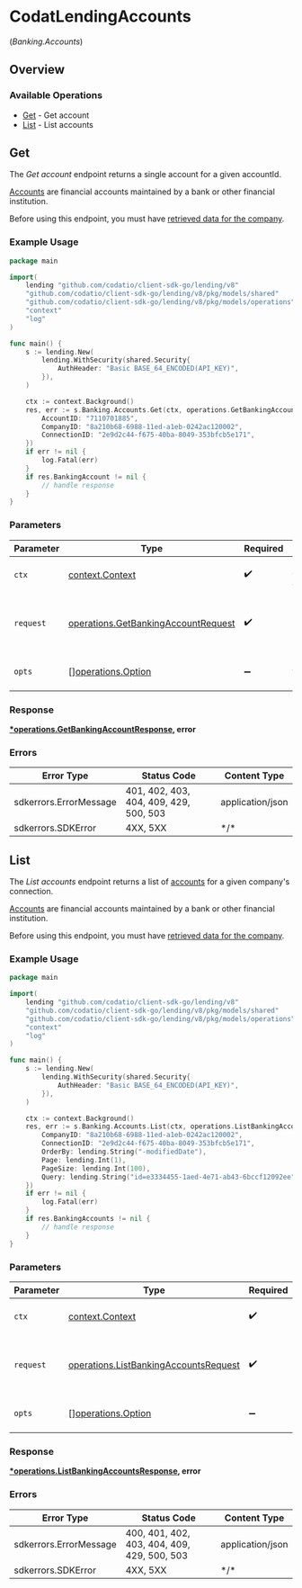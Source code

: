 # CodatLendingAccounts
(*Banking.Accounts*)

## Overview

### Available Operations

* [Get](#get) - Get account
* [List](#list) - List accounts

## Get

The *Get account* endpoint returns a single account for a given accountId.

[Accounts](https://docs.codat.io/lending-api#/schemas/Account) are financial accounts maintained by a bank or other financial institution.

Before using this endpoint, you must have [retrieved data for the company](https://docs.codat.io/lending-api#/operations/refresh-company-data).

### Example Usage

```go
package main

import(
	lending "github.com/codatio/client-sdk-go/lending/v8"
	"github.com/codatio/client-sdk-go/lending/v8/pkg/models/shared"
	"github.com/codatio/client-sdk-go/lending/v8/pkg/models/operations"
	"context"
	"log"
)

func main() {
    s := lending.New(
        lending.WithSecurity(shared.Security{
            AuthHeader: "Basic BASE_64_ENCODED(API_KEY)",
        }),
    )

    ctx := context.Background()
    res, err := s.Banking.Accounts.Get(ctx, operations.GetBankingAccountRequest{
        AccountID: "7110701885",
        CompanyID: "8a210b68-6988-11ed-a1eb-0242ac120002",
        ConnectionID: "2e9d2c44-f675-40ba-8049-353bfcb5e171",
    })
    if err != nil {
        log.Fatal(err)
    }
    if res.BankingAccount != nil {
        // handle response
    }
}
```

### Parameters

| Parameter                                                                                      | Type                                                                                           | Required                                                                                       | Description                                                                                    |
| ---------------------------------------------------------------------------------------------- | ---------------------------------------------------------------------------------------------- | ---------------------------------------------------------------------------------------------- | ---------------------------------------------------------------------------------------------- |
| `ctx`                                                                                          | [context.Context](https://pkg.go.dev/context#Context)                                          | :heavy_check_mark:                                                                             | The context to use for the request.                                                            |
| `request`                                                                                      | [operations.GetBankingAccountRequest](../../pkg/models/operations/getbankingaccountrequest.md) | :heavy_check_mark:                                                                             | The request object to use for the request.                                                     |
| `opts`                                                                                         | [][operations.Option](../../pkg/models/operations/option.md)                                   | :heavy_minus_sign:                                                                             | The options for this request.                                                                  |

### Response

**[*operations.GetBankingAccountResponse](../../pkg/models/operations/getbankingaccountresponse.md), error**

### Errors

| Error Type                             | Status Code                            | Content Type                           |
| -------------------------------------- | -------------------------------------- | -------------------------------------- |
| sdkerrors.ErrorMessage                 | 401, 402, 403, 404, 409, 429, 500, 503 | application/json                       |
| sdkerrors.SDKError                     | 4XX, 5XX                               | \*/\*                                  |

## List

The *List accounts* endpoint returns a list of [accounts](https://docs.codat.io/lending-api#/schemas/Account) for a given company's connection.

[Accounts](https://docs.codat.io/lending-api#/schemas/Account) are financial accounts maintained by a bank or other financial institution.

Before using this endpoint, you must have [retrieved data for the company](https://docs.codat.io/lending-api#/operations/refresh-company-data).
    

### Example Usage

```go
package main

import(
	lending "github.com/codatio/client-sdk-go/lending/v8"
	"github.com/codatio/client-sdk-go/lending/v8/pkg/models/shared"
	"github.com/codatio/client-sdk-go/lending/v8/pkg/models/operations"
	"context"
	"log"
)

func main() {
    s := lending.New(
        lending.WithSecurity(shared.Security{
            AuthHeader: "Basic BASE_64_ENCODED(API_KEY)",
        }),
    )

    ctx := context.Background()
    res, err := s.Banking.Accounts.List(ctx, operations.ListBankingAccountsRequest{
        CompanyID: "8a210b68-6988-11ed-a1eb-0242ac120002",
        ConnectionID: "2e9d2c44-f675-40ba-8049-353bfcb5e171",
        OrderBy: lending.String("-modifiedDate"),
        Page: lending.Int(1),
        PageSize: lending.Int(100),
        Query: lending.String("id=e3334455-1aed-4e71-ab43-6bccf12092ee"),
    })
    if err != nil {
        log.Fatal(err)
    }
    if res.BankingAccounts != nil {
        // handle response
    }
}
```

### Parameters

| Parameter                                                                                          | Type                                                                                               | Required                                                                                           | Description                                                                                        |
| -------------------------------------------------------------------------------------------------- | -------------------------------------------------------------------------------------------------- | -------------------------------------------------------------------------------------------------- | -------------------------------------------------------------------------------------------------- |
| `ctx`                                                                                              | [context.Context](https://pkg.go.dev/context#Context)                                              | :heavy_check_mark:                                                                                 | The context to use for the request.                                                                |
| `request`                                                                                          | [operations.ListBankingAccountsRequest](../../pkg/models/operations/listbankingaccountsrequest.md) | :heavy_check_mark:                                                                                 | The request object to use for the request.                                                         |
| `opts`                                                                                             | [][operations.Option](../../pkg/models/operations/option.md)                                       | :heavy_minus_sign:                                                                                 | The options for this request.                                                                      |

### Response

**[*operations.ListBankingAccountsResponse](../../pkg/models/operations/listbankingaccountsresponse.md), error**

### Errors

| Error Type                                  | Status Code                                 | Content Type                                |
| ------------------------------------------- | ------------------------------------------- | ------------------------------------------- |
| sdkerrors.ErrorMessage                      | 400, 401, 402, 403, 404, 409, 429, 500, 503 | application/json                            |
| sdkerrors.SDKError                          | 4XX, 5XX                                    | \*/\*                                       |